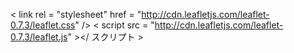 < link  rel = "stylesheet"  href = "http://cdn.leafletjs.com/leaflet-0.7.3/leaflet.css" /> 
< script  src = "http://cdn.leafletjs.com/leaflet-0.7.3/leaflet.js" ></ スクリプト >
